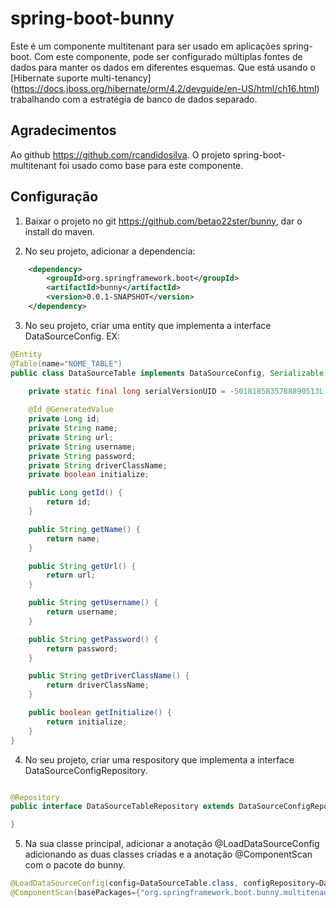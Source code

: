 # spring-boot-bunny
Este é um componente multitenant para ser usado em aplicações spring-boot.
Com este componente, pode ser configurado múltiplas fontes de dados para manter os dados em diferentes esquemas.
Que está usando o [Hibernate suporte multi-tenancy] (https://docs.jboss.org/hibernate/orm/4.2/devguide/en-US/html/ch16.html) trabalhando com a estratégia de banco de dados separado.

## Agradecimentos

Ao github https://github.com/rcandidosilva. 
O projeto spring-boot-multitenant foi usado como base para este componente.


## Configuração
1) Baixar o projeto no git https://github.com/betao22ster/bunny, dar o install do maven.

2) No seu projeto, adicionar a dependencia:

```xml
	<dependency>
		<groupId>org.springframework.boot</groupId>
		<artifactId>bunny</artifactId>
		<version>0.0.1-SNAPSHOT</version>
	</dependency>
```
		
3) No seu projeto, criar uma entity que implementa a interface DataSourceConfig.
EX:

```java
@Entity
@Table(name="NOME_TABLE")
public class DataSourceTable implements DataSourceConfig, Serializable {

	private static final long serialVersionUID = -5018185835788890513L;
	
	@Id @GeneratedValue
    private Long id;
    private String name;
    private String url;
    private String username;
    private String password;
    private String driverClassName;
    private boolean initialize;

    public Long getId() {
        return id;
    }

    public String getName() {
        return name;
    }

    public String getUrl() {
        return url;
    }

    public String getUsername() {
        return username;
    }

    public String getPassword() {
        return password;
    }

    public String getDriverClassName() {
        return driverClassName;
    }

    public boolean getInitialize() {
        return initialize;
    }
}
```

4) No seu projeto, criar uma respository que implementa a interface DataSourceConfigRepository.

```java

@Repository
public interface DataSourceTableRepository extends DataSourceConfigRepository<DataSourceTable>, JpaRepository<DataSourceTable, Long> {

}

```

5) Na sua classe principal, adicionar a anotação @LoadDataSourceConfig adicionando as duas classes criadas e a anotação @ComponentScan com o pacote do bunny.

```java
@LoadDataSourceConfig(config=DataSourceTable.class, configRepository=DataSourceTableRepository.class)
@ComponentScan(basePackages={"org.springframework.boot.bunny.multitenant"})
```



















